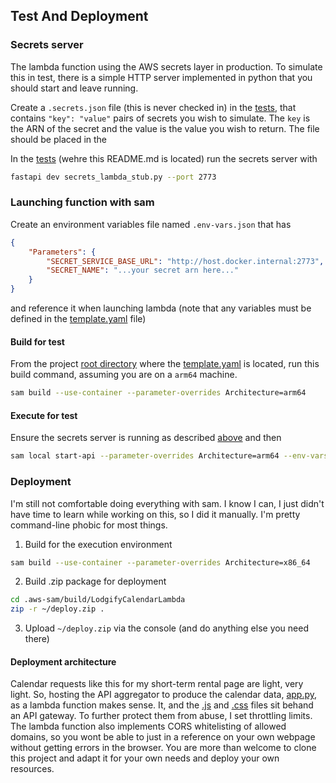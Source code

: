 ## Test And Deployment

### Secrets server

The lambda function using the AWS secrets layer in production.  To simulate this in test, there is a simple HTTP server implemented in python that you should start and leave running.

Create a `.secrets.json` file (this is never checked in) in the [tests](.), that contains `"key": "value"` pairs of secrets you wish to simulate.  The `key` is the ARN of the secret and the value is the value you wish to return.  The file should be placed in the 

In the [tests](.) (wehre this README.md is located) run the secrets server with
```bash
fastapi dev secrets_lambda_stub.py --port 2773
```

### Launching function with sam

Create an environment variables file named `.env-vars.json` that has 
```json
{
    "Parameters": {
        "SECRET_SERVICE_BASE_URL": "http://host.docker.internal:2773",
        "SECRET_NAME": "...your secret arn here..."
    }
}
```

and reference it when launching lambda (note that any variables must be defined in the [template.yaml](../template.yaml) file)

#### Build for test

From the project [root directory](..) where the [template.yaml](../template.yaml) is located, run this build command, assuming you are on a `arm64` machine.
```bash
sam build --use-container --parameter-overrides Architecture=arm64

```

#### Execute for test

Ensure the secrets server is running as described [above](#secrets-server) and then
```bash
sam local start-api --parameter-overrides Architecture=arm64 --env-vars tests/.env-vars.json

```

### Deployment

I'm still not comfortable doing everything with sam.  I know I can, I just didn't have time to learn while working on this, so I did it manually.  I'm pretty command-line phobic for most things.

1. Build for the execution environment
```bash
sam build --use-container --parameter-overrides Architecture=x86_64
```

2. Build .zip package for deployment
```bash
cd .aws-sam/build/LodgifyCalendarLambda 
zip -r ~/deploy.zip .
```

3. Upload `~/deploy.zip` via the console (and do anything else you need there)

#### Deployment architecture

Calendar requests like this for my short-term rental page are light, very light.  So, hosting the API aggregator to produce the calendar data, [app.py](../lambda_function/app.py), as a lambda function makes sense.  It, and the [.js](../calendar_frontend/lodgify-calendar.js) and [.css](../calendar_frontend/lodgiify-styles.css) files sit behand an API gateway.  To further protect them from abuse, I set throttling limits.  The lambda function also implements CORS whitelisting of allowed domains, so you wont be able to just in a reference on your own webpage without getting errors in the browser.   You are more than welcome to clone this project and adapt it for your own needs and deploy your own resources.  